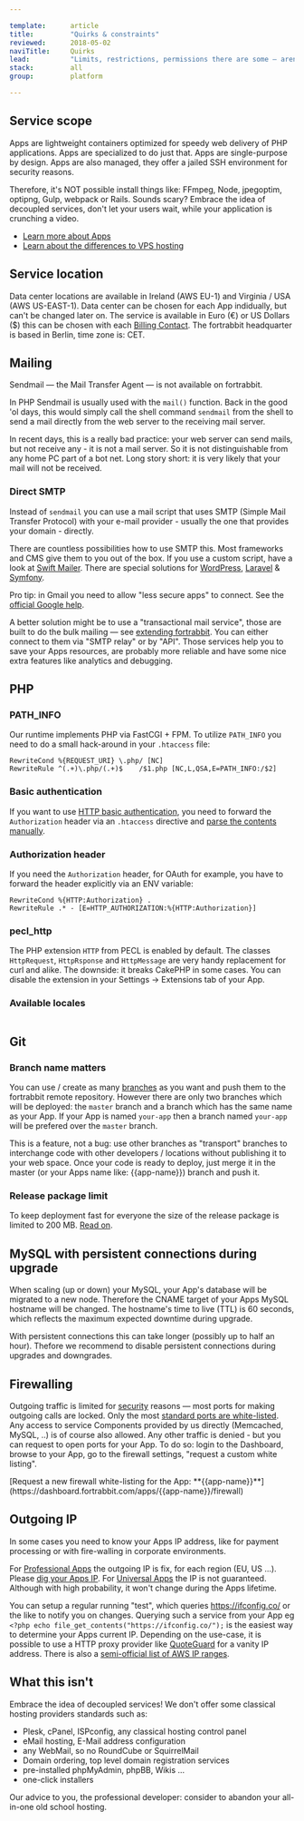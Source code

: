 ```yaml
---

template:      article
title:         "Quirks & constraints"
reviewed:      2018-05-02
naviTitle:     Quirks
lead:          "Limits, restrictions, permissions there are some — aren't there always? Heads up so it doesn't cost you hours of debugging in the wrong direction."
stack:         all
group:         platform

---
```


## Service scope

Apps are lightweight containers optimized for speedy web delivery of PHP applications. Apps are specialized to do just that. Apps are single-purpose by design. Apps are also managed, they offer a jailed SSH environment for security reasons.

Therefore, it's NOT possible install things like: FFmpeg, Node, jpegoptim, optipng, Gulp, webpack or Rails. Sounds scary? Embrace the idea of decoupled services, don't let your users wait, while your application is crunching a video.

* [Learn more about Apps](/app)
* [Learn about the differences to VPS hosting](https://www.fortrabbit.com/why-not-vps)


## Service location

Data center locations are available in Ireland (AWS EU-1) and Virginia / USA (AWS US-EAST-1). Data center can be chosen for each App indidually, but can't be changed later on. The service is available in Euro (€) or US Dollars ($) this can be chosen with each [Billing Contact](/billing-contact). The fortrabbit headquarter is based in Berlin, time zone is: CET.

## Mailing

Sendmail — the Mail Transfer Agent — is not available on fortrabbit.

In PHP Sendmail is usually used with the `mail()` function. Back in the good 'ol days, this would simply call the shell command `sendmail` from the shell to send a mail directly from the web server to the receiving mail server.

In recent days, this is a really bad practice: your web server can send mails, but not receive any - it is not a mail server. So it is not distinguishable from any home PC part of a bot net. Long story short: it is very likely that your mail will not be received.


### Direct SMTP

Instead of `sendmail` you can use a mail script that uses SMTP (Simple Mail Transfer Protocol) with your e-mail provider - usually the one that provides your domain - directly.

There are countless possibilities how to use SMTP this. Most frameworks and CMS give them to you out of the box. If you use a custom script, have a look at [Swift Mailer](http://swiftmailer.org/). There are special solutions for [WordPress](install-wordpress#toc-smtp), [Laravel](install-laravel#toc-smtp) & [Symfony](install-symfony#toc-smtp).

Pro tip: in Gmail you need to allow "less secure apps" to connect. See the [official Google help](https://support.google.com/accounts/answer/6010255).

A better solution might be to use a "transactional mail service", those are built to do the bulk mailing — see [extending fortrabbit](/#extending-fortrabbit). You can either connect to them via "SMTP relay" or by "API". Those services help you to save your Apps resources, are probably more reliable and have some nice extra features like analytics and debugging.


## PHP

### PATH_INFO

Our runtime implements PHP via FastCGI + FPM. To utilize `PATH_INFO` you need to do a small hack-around in your `.htaccess` file:

```
RewriteCond %{REQUEST_URI} \.php/ [NC]
RewriteRule ^(.+)\.php/(.+)$    /$1.php [NC,L,QSA,E=PATH_INFO:/$2]
```

### Basic authentication

If you want to use [HTTP basic authentication](http://en.wikipedia.org/wiki/Basic_access_authentication), you need to forward the `Authorization` header via an `.htaccess` directive and [parse the contents manually](http-auth).

### Authorization header

If you need the `Authorization` header, for OAuth for example, you have to forward the header explicitly via an ENV variable:

```
RewriteCond %{HTTP:Authorization} .
RewriteRule .* - [E=HTTP_AUTHORIZATION:%{HTTP:Authorization}]
```

### pecl_http

The PHP extension `HTTP` from PECL is enabled by default. The classes `HttpRequest`, `HttpRsponse` and `HttpMessage` are very handy replacement for curl and alike. The downside: it breaks CakePHP in some cases. You can disable the extension in your Settings -> Extensions tab of your App.

### Available locales

<pre><code class="plain" id="locales"></code></pre>

<script type="text/javascript">
    $(function() {
        console.log("Loading locales");
        $.get('/locales.php', function(res) {
            $('#locales').text(res.sort().join("\n"));
        })
    });
</script>

## Git

### Branch name matters

You can use / create as many [branches](git) as you want and push them to the fortrabbit remote repository. However there are only two branches which will be deployed: the `master` branch and a branch which has the same name as your App. If your App is named `your-app` then a branch named `your-app` will be prefered over the `master` branch.

This is a feature, not a bug: use other branches as "transport" branches to interchange code with other developers / locations without publishing it to your web space. Once your code is ready to deploy, just merge it in the master (or your Apps name like: {{app-name}}) branch and push it.

### Release package limit

To keep deployment fast for everyone the size of the release package is limited to 200 MB. [Read on](git#toc-release-package-limit).

## MySQL with persistent connections during upgrade

When scaling (up or down) your MySQL, your App's database will be migrated to a new node. Therefore the CNAME target of your Apps MySQL hostname will be changed. The hostname's time to live (TTL) is 60 seconds, which reflects the maximum expected downtime during upgrade.

With persistent connections this can take longer (possibly up to half an hour). Thefore we recommend to disable persistent connections during upgrades and downgrades.



## Firewalling

Outgoing traffic is limited for [security](security) reasons — most ports for making outgoing calls are locked. Only the most [standard ports are white-listed](http://www.fortrabbit.com/specs#firewall). Any access to service Components provided by us directly (Memcached, MySQL, ..) is of course also allowed. Any other traffic is denied - but you can request to open ports for your App. To do so: login to the Dashboard, browse to your App, go to the firewall settings, "request a custom white listing".

<div markdown="1" data-user="known">
[Request a new firewall white-listing for the App: **{{app-name}}**](https://dashboard.fortrabbit.com/apps/{{app-name}}/firewall)
</div>



## Outgoing IP

In some cases you need to know your Apps IP address, like for payment processing or with fire-walling in corporate environments.

For [Professional Apps](/app-pro) the outgoing IP is fix, for each region (EU, US …). Please [dig your Apps IP](/domains#toc-dig-an-ip). For [Universal Apps](/apps-uni) the IP is not guaranteed. Although with high probability, it won't change during the Apps lifetime. 

You can setup a regular running "test", which queries https://ifconfig.co/ or the like to notify you on changes. Querying such a service from your App eg `<?php echo file_get_contents("https://ifconfig.co/");` is the easiest way to determine your Apps current IP. Depending on the use-case, it is possible to use a HTTP proxy provider like [QuoteGuard](https://www.quotaguard.com/) for a vanity IP address. There is also a [semi-official list of AWS IP ranges](http://docs.aws.amazon.com/general/latest/gr/aws-ip-ranges.html).



## What this isn't

Embrace the idea of decoupled services! We don't offer some classical hosting providers standards such as:

* Plesk, cPanel, ISPconfig, any classical hosting control panel
* eMail hosting, E-Mail address configuration
* any WebMail, so no RoundCube or SquirrelMail
* Domain ordering, top level domain registration services
* pre-installed phpMyAdmin, phpBB, Wikis …
* one-click installers

Our advice to you, the professional developer: consider to abandon your all-in-one old school hosting.
